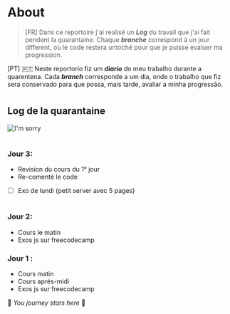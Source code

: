 # About

> [FR]
Dans ce reportoire j'ai realisé un **_Log_** du travail que j'ai fait pendent la quarantaine. Chaque **_branche_** correspond à un jour different, où le code restera untoché pour que je puisse evaluer ma progression. 


[PT]
🇵🇹
Neste reportorio fiz um **_diario_** do meu trabalho durante a quarentena.
Cada **_branch_** corresponde a um dia, onde o trabalho que fiz sera conservado para que possa, mais tarde, avaliar a minha progressão. 

#

## Log de la quarantaine

![I'm sorry](https://wompampsupport.azureedge.net/fetchimage?siteId=7575&v=2&jpgQuality=100&width=700&url=https%3A%2F%2Fi.kym-cdn.com%2Fentries%2Ficons%2Ffacebook%2F000%2F028%2F021%2Fwork.jpg)

#

### Jour 3:
- Revision du cours du 1° jour
- Re-comenté le code
- [ ] Exo de lundi (petit server avec 5 pages)

#

### Jour 2:
- Cours le matin
- Exos js sur freecodecamp


### Jour 1 : 
- Cours matin
- Cours aprés-midi
- Exos js sur freecodecamp


:checkered_flag: *You journey stars here* :checkered_flag: